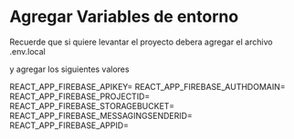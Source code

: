 # Agregar Variables de entorno

Recuerde que si quiere levantar el proyecto
debera agregar el archivo .env.local

y agregar los siguientes valores


REACT_APP_FIREBASE_APIKEY= 
REACT_APP_FIREBASE_AUTHDOMAIN= 
REACT_APP_FIREBASE_PROJECTID=
REACT_APP_FIREBASE_STORAGEBUCKET= 
REACT_APP_FIREBASE_MESSAGINGSENDERID= 
REACT_APP_FIREBASE_APPID= 

